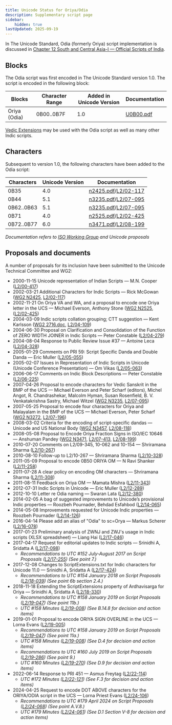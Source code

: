 ```yaml
---
title: Unicode Status for Oriya/Odia
description: Supplementary script page
sidebar:
    hidden: true
lastUpdated: 2025-09-19
---
```


In The Unicode Standard, Odia (formerly Oriya) script implementation is discussed in [Chapter 12 South and Central Asia-I — Official Scripts of India](https://www.unicode.org/versions/latest/core-spec/chapter-12/#G10153).

## Blocks

The Odia script was first encoded in The Unicode Standard version 1.0. The script is encoded in the following block:

| Blocks | Character Range | Added in Unicode Version | Documentation |
| ------ | --------------- | ------------------------ | ------------- |
| Oriya (Odia)  |  0B00..0B7F  |  1.0  |  [U0B00.pdf](http://www.unicode.org/charts/PDF/U0B00.pdf)  |

[Vedic Extensions](/scrlang/unicode/x-vedic-unicode) may be used with the Odia script as well as many other Indic scripts.

## Characters

Subsequent to version 1.0, the following characters have been added to the Odia script:

| Characters | Unicode Version | Documentation |
| ---------- | --------------- | ------------- |
| 0B35  |  4.0 |  [n2425.pdf](https://www.unicode.org/wg2/docs/n2425.pdf)/[L2/02-117](http://www.unicode.org/cgi-bin/GetMatchingDocs.pl?L2/02-117)  |
| 0B44  |  5.1  |  [n3235.pdf](https://www.unicode.org/wg2/docs/n3235.pdf)/[L2/07-095](http://www.unicode.org/cgi-bin/GetMatchingDocs.pl?L2/07-095)  |
| 0B62..0B63  |  5.1  |  [n3235.pdf](https://www.unicode.org/wg2/docs/n3235.pdf)/[L2/07-095](http://www.unicode.org/cgi-bin/GetMatchingDocs.pl?L2/07-095)  |
| 0B71  |  4.0  |  [n2525.pdf](https://www.unicode.org/wg2/docs/n2525.pdf)/[L2/02-425](http://www.unicode.org/cgi-bin/GetMatchingDocs.pl?L2/02-425)  |
| 0B72..0B77  |  6.0  |  [n3471.pdf](https://www.unicode.org/wg2/docs/n3471.pdf)/[L2/08-199](http://www.unicode.org/cgi-bin/GetMatchingDocs.pl?L2/08-199)  |

_Documentation refers to [ISO Working Group](https://www.unicode.org/wg2/) and Unicode proposals_

## Proposals and documents

A number of proposals for its inclusion have been submitted to the Unicode Technical Committee and WG2:
- 2000-11-15 Unicode representation of Indian Scripts — M.N. Cooper ([L2/00-417](http://www.unicode.org/cgi-bin/GetMatchingDocs.pl?L2/00-417))
- 2002-03-21 Additional Characters for Indic Scripts — Rick McGowan ([WG2 N2425](https://www.unicode.org/wg2/docs/n2425.pdf), [L2/02-117](http://www.unicode.org/cgi-bin/GetMatchingDocs.pl?L2/02-117))
- 2002-11-21 On Oriya VA and WA, and a proposal to encode one Oriya letter in the UCS — Michael Everson, Anthony Stone ([WG2 N2525](https://www.unicode.org/wg2/docs/n2525.pdf), ([L2/02-425](http://www.unicode.org/cgi-bin/GetMatchingDocs.pl?L2/02-425))
- 2004-03-09 Indic scripts collation grouping; CTT suggestion — Kent Karlsson ([WG2 2716.doc](https://www.unicode.org/wg2/docs/n2716.doc), [L2/04-109](http://www.unicode.org/cgi-bin/GetMatchingDocs.pl?L2/04-109))
- 2004-06-30 Proposal on Clarification and Consolidation of the Function of ZERO WIDTH JOINER in Indic Scripts — Peter Constable ([L2/04-279](http://www.unicode.org/cgi-bin/GetMatchingDocs.pl?L2/04-279))
- 2004-08-04 Response to Public Review Issue #37 — Antoine Leca ([L2/04-328](http://www.unicode.org/cgi-bin/GetMatchingDocs.pl?L2/04-328))
- 2005-01-29 Comments on PRI 59: Script Specific Danda and Double Danda — Eric Muller ([L2/05-055](http://www.unicode.org/cgi-bin/GetMatchingDocs.pl?L2/05-055))
- 2005-02-07 Issues in Representation of Indic Scripts in Unicode (Unicode Conference Presentation) — Om Vikas ([L2/05-063](http://www.unicode.org/cgi-bin/GetMatchingDocs.pl?L2/05-063))
- 2006-06-17 Comments on Indic Block Descriptions — Peter Constable ([L2/06-225](http://www.unicode.org/cgi-bin/GetMatchingDocs.pl?L2/06-225))
- 2007-04-26 Proposal to encode characters for Vedic Sanskrit in the BMP of the UCS — Michael Everson and Peter Scharf (editors), Michel Angot, R. Chandrashekar, Malcolm Hyman, Susan Rosenfield, B. V. Venkatakrishna Sastry, Michael Witzel ([WG2 N3235](https://www.unicode.org/wg2/docs/n3235.pdf), [L2/07-095](http://www.unicode.org/cgi-bin/GetMatchingDocs.pl?L2/07-095))
- 2007-05-25 Proposal to encode four characters for Oriya and Malayalam in the BMP of the UCS — Michael Everson, Peter Scharf ([WG2 N3272](https://www.unicode.org/wg2/docs/n3272.pdf), [L2/07-196](http://www.unicode.org/cgi-bin/GetMatchingDocs.pl?L2/07-196))
- 2008-03-02 Criteria for the encoding of script-specific dandas — Unicode and US National Body ([WG2 N3457](https://www.unicode.org/wg2/docs/n3457.pdf), [L2/08-118](http://www.unicode.org/cgi-bin/GetMatchingDocs.pl?L2/08-118))
- 2008-05-08 Proposal to Encode Oriya Fraction Signs in ISO/IEC 10646 — Anshuman Pandey ([WG2 N3471](https://www.unicode.org/wg2/docs/n3471.pdf), [L2/07-413](http://www.unicode.org/cgi-bin/GetMatchingDocs.pl?L2/07-413), [L2/08-199](http://www.unicode.org/cgi-bin/GetMatchingDocs.pl?L2/08-199))
- 2010-07-20 Comments on L2/09-345, 10-062 and 10-154 — Shriramana Sharma ([L2/10-267](http://www.unicode.org/cgi-bin/GetMatchingDocs.pl?L2/10-267))
- 2010-08-10 Follow-up to L2/10-267 — Shriramana Sharma ([L2/10-328](http://www.unicode.org/cgi-bin/GetMatchingDocs.pl?L2/10-328))
- 2011-05-09 Proposal to encode 0B50 ORIYA OM — N Ravi Shanker ([L2/11-258](http://www.unicode.org/cgi-bin/GetMatchingDocs.pl?L2/11-251))
- 2011-07-28 A clear policy on encoding OM characters — Shriramana Sharma ([L2/11-308](http://www.unicode.org/cgi-bin/GetMatchingDocs.pl?L2/11-308))
- 2011-08-11 Feedback on Oriya OM — Mamata Mishra ([L2/11-343](http://www.unicode.org/cgi-bin/GetMatchingDocs.pl?L2/11-343))
- 2012-07-31 Indic Scripts in Unicode — Eric Muller ([L2/12-289](http://www.unicode.org/cgi-bin/GetMatchingDocs.pl?L2/12-289))
- 2012-10-10 Letter re Odia naming — Swaran Lata ([L2/12-380](http://www.unicode.org/cgi-bin/GetMatchingDocs.pl?L2/12-380))
- 2014-02-05 A bag of suggested improvements to Unicode’s provisional Indic properties — Roozbeh Pournader, Behdad Esfahbod ([L2/14-065](http://www.unicode.org/cgi-bin/GetMatchingDocs.pl?L2/14-065))
- 2014-05-08 Improvements requested for Unicode Indic properties — Roozbeh Pournader ([L2/14-126](http://www.unicode.org/cgi-bin/GetMatchingDocs.pl?L2/14-126))
- 2016-04-14 Please add an alias of "Odia" to sc=Orya — Markus Scherer ([L2/16-078](http://www.unicode.org/cgi-bin/GetMatchingDocs.pl?L2/16-078))
- 2017-01-23 Preliminary analysis of ZWNJ and ZWJ's usage in Indic scripts (XLSX spreadsheet) — Liang Hai ([L2/17-046](http://www.unicode.org/cgi-bin/GetMatchingDocs.pl?L2/17-046))
- 2017-04-17 Request for editorial updates to Indic scripts — Srinidhi A, Sridatta A ([L2/17-098](http://www.unicode.org/cgi-bin/GetMatchingDocs.pl?L2/17-098))
  - _Recommendations to UTC #152 July-August 2017 on Script Proposals ([L2/17-255](http://www.unicode.org/cgi-bin/GetMatchingDocs.pl?L2/17-255)) (See point 7.)_
- 2017-12-08 Changes to ScriptExtensions.txt for Indic characters for Unicode 11.0 — Srinidhi A, Sridatta A ([L2/17-424](http://www.unicode.org/cgi-bin/GetMatchingDocs.pl?L2/17-424))
  - _Recommendations to UTC #154 January 2018 on Script Proposals ([L2/18-039](http://www.unicode.org/L2/L2018/18039-script-adhoc-rec.pdf)) (See point 6b section 2.4.)_
- 2018-11-18 Extending the ScriptExtensions property of Ardhavisarga for Oriya — Srinidhi A, Sridatta A ([L2/18-330](http://www.unicode.org/cgi-bin/GetMatchingDocs.pl?L2/18-330))
  - _Recommendations to UTC #158 January 2019 on Script Proposals ([L2/19-047](https://www.unicode.org/L2/L2019/19047-script-adhoc-recs.pdf)) (See point 11b.)_
  - _UTC #158 Minutes ([L2/19-008](https://www.unicode.org/L2/L2019/19008.htm)) (See B.14.8 for decision and action items)_
- 2019-01-01 Proposal to encode ORIYA SIGN OVERLINE in the UCS — Lorna Evans ([L2/19-005](http://www.unicode.org/cgi-bin/GetMatchingDocs.pl?L2/19-005))
  - _Recommendations to UTC #158 January 2019 on Script Proposals ([L2/19-047](https://www.unicode.org/L2/L2019/19047-script-adhoc-recs.pdf)) (See point 11a.)_
  - _UTC #158 Minutes ([L2/19-008](https://www.unicode.org/L2/L2019/19008.htm)) (See D.4 for decision and action items)_
  - _Recommendations to UTC #160 July 2019 on Script Proposals ([L2/19-286](https://www.unicode.org/L2/L2019/19286-script-recs.pdf)) (See point 9.)_
  - _UTC #160 Minutes ([L2/19-270](https://www.unicode.org/L2/L2019/19270.htm)) (See D.9 for decision and action items)_
- 2022-06-14 Response to PRI 451 — Asmus Freytag ([L2/22-114](http://www.unicode.org/cgi-bin/GetMatchingDocs.pl?L2/22-114))
  - _UTC #172 Minutes ([L2/22-121](https://www.unicode.org/L2/L2022/22121.htm)) (See F.3 for decision and action items)_
- 2024-04-25 Request to encode DOT ABOVE characters for the ORIYA/ODIA script in the UCS — Lorna Priest Evans ([L2/24-106](http://www.unicode.org/cgi-bin/GetMatchingDocs.pl?L2/24-106))
  - _Recommendations to UTC #179 April 2024 on Script Proposals ([L2/24-068](http://www.unicode.org/cgi-bin/GetMatchingDocs.pl?L2/24-068)) (See point A.V.8.)_
  - _UTC #179 Minutes ([L2/24-061](https://www.unicode.org/L2/L2024/24061.htm)) (See D.1 Section V-8 for decision and action items)_
